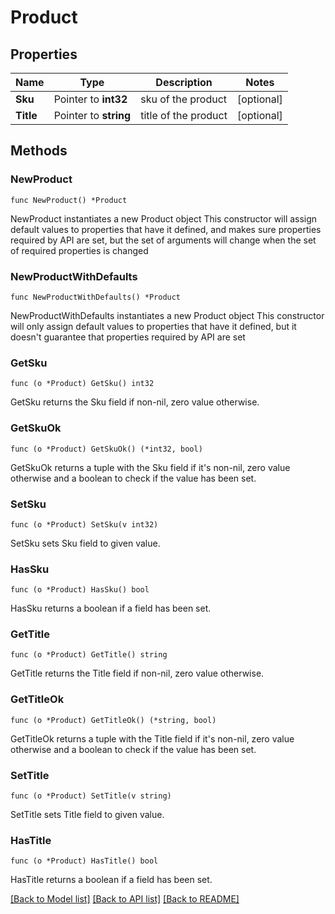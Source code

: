 # Product

## Properties

Name | Type | Description | Notes
------------ | ------------- | ------------- | -------------
**Sku** | Pointer to **int32** | sku of the product | [optional] 
**Title** | Pointer to **string** | title of the product | [optional] 

## Methods

### NewProduct

`func NewProduct() *Product`

NewProduct instantiates a new Product object
This constructor will assign default values to properties that have it defined,
and makes sure properties required by API are set, but the set of arguments
will change when the set of required properties is changed

### NewProductWithDefaults

`func NewProductWithDefaults() *Product`

NewProductWithDefaults instantiates a new Product object
This constructor will only assign default values to properties that have it defined,
but it doesn't guarantee that properties required by API are set

### GetSku

`func (o *Product) GetSku() int32`

GetSku returns the Sku field if non-nil, zero value otherwise.

### GetSkuOk

`func (o *Product) GetSkuOk() (*int32, bool)`

GetSkuOk returns a tuple with the Sku field if it's non-nil, zero value otherwise
and a boolean to check if the value has been set.

### SetSku

`func (o *Product) SetSku(v int32)`

SetSku sets Sku field to given value.

### HasSku

`func (o *Product) HasSku() bool`

HasSku returns a boolean if a field has been set.

### GetTitle

`func (o *Product) GetTitle() string`

GetTitle returns the Title field if non-nil, zero value otherwise.

### GetTitleOk

`func (o *Product) GetTitleOk() (*string, bool)`

GetTitleOk returns a tuple with the Title field if it's non-nil, zero value otherwise
and a boolean to check if the value has been set.

### SetTitle

`func (o *Product) SetTitle(v string)`

SetTitle sets Title field to given value.

### HasTitle

`func (o *Product) HasTitle() bool`

HasTitle returns a boolean if a field has been set.


[[Back to Model list]](../README.md#documentation-for-models) [[Back to API list]](../README.md#documentation-for-api-endpoints) [[Back to README]](../README.md)


